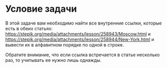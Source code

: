 # Условие задачи

В этой задаче вам необходимо найти все внутренние ссылки, которые есть в обеих статьях: https://stepik.org/media/attachments/lesson/258943/Moscow.html  и https://stepik.org/media/attachments/lesson/258944/New-York.html  и вывести их в алфавитном порядке по одной в строке.

Обратите внимание, что если ссылка встречается в статье несколько раз, то учитывать ее нужно лишь однажды.
